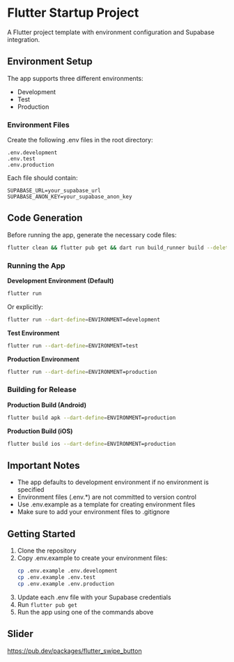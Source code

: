 # Flutter Startup Project

A Flutter project template with environment configuration and Supabase integration.

## Environment Setup

The app supports three different environments:

- Development
- Test
- Production

### Environment Files

Create the following .env files in the root directory:

```
.env.development
.env.test
.env.production
```

Each file should contain:

```
SUPABASE_URL=your_supabase_url
SUPABASE_ANON_KEY=your_supabase_anon_key
```

## Code Generation

Before running the app, generate the necessary code files:

```bash
flutter clean && flutter pub get && dart run build_runner build --delete-conflicting-outputs --verbose
```

### Running the App

**Development Environment (Default)**

```bash
flutter run
```

Or explicitly:

```bash
flutter run --dart-define=ENVIRONMENT=development
```

**Test Environment**

```bash
flutter run --dart-define=ENVIRONMENT=test
```

**Production Environment**

```bash
flutter run --dart-define=ENVIRONMENT=production
```

### Building for Release

**Production Build (Android)**

```bash
flutter build apk --dart-define=ENVIRONMENT=production
```

**Production Build (iOS)**

```bash
flutter build ios --dart-define=ENVIRONMENT=production
```

## Important Notes

- The app defaults to development environment if no environment is specified
- Environment files (.env.\*) are not committed to version control
- Use .env.example as a template for creating environment files
- Make sure to add your environment files to .gitignore

## Getting Started

1. Clone the repository
2. Copy .env.example to create your environment files:
   ```bash
   cp .env.example .env.development
   cp .env.example .env.test
   cp .env.example .env.production
   ```
3. Update each .env file with your Supabase credentials
4. Run `flutter pub get`
5. Run the app using one of the commands above

## Slider

https://pub.dev/packages/flutter_swipe_button
